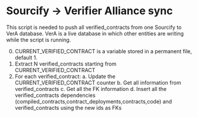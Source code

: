 # Sourcify -> Verifier Alliance sync

This script is needed to push all verified_contracts from one Sourcify to VerA database. VerA is a live database in which other entities are writing while the script is running.

0. CURRENT_VERIFIED_CONTRACT is a variable stored in a permanent file, default 1.
1. Extract N verified_contracts starting from CURRENT_VERIFIED_CONTRACT
2. For each verified_contract:
   a. Update the CURRENT_VERIFIED_CONTRACT counter
   b. Get all information from verified_contracts
   c. Get all the FK information
   d. Insert all the verified_contracts dependencies (compiled_contracts,contract_deployments,contracts,code) and verified_contracts using the new ids as FKs
